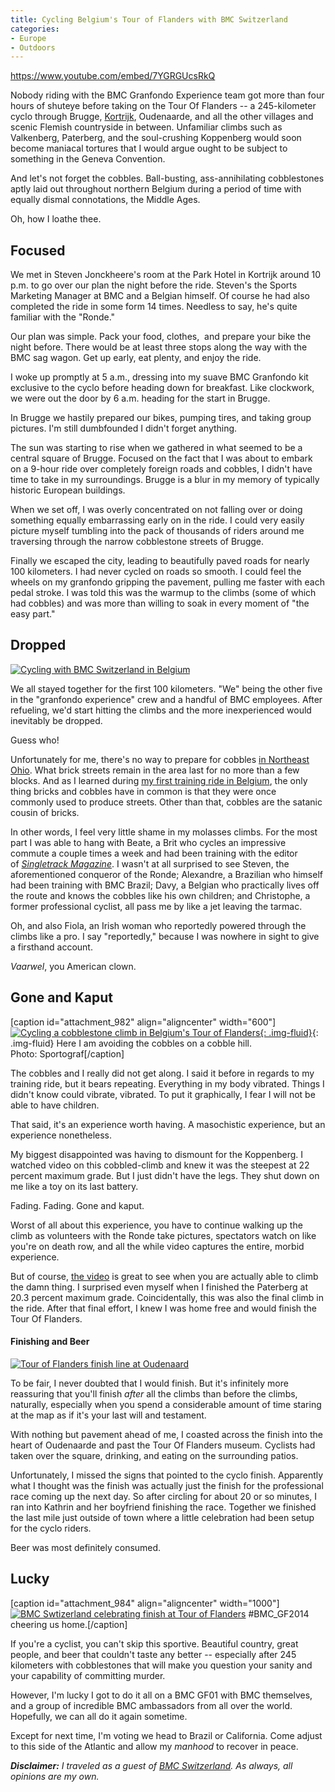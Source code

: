 ```yaml
---
title: Cycling Belgium's Tour of Flanders with BMC Switzerland
categories:
- Europe
- Outdoors
---
```


https://www.youtube.com/embed/7YGRGUcsRkQ

Nobody riding with the BMC Granfondo Experience team got more than four hours of shuteye before taking on the Tour Of Flanders -- a 245-kilometer cyclo through Brugge, [Kortrijk](https://withoutapath.com/kortrijk-travel-and-cycling/), Oudenaarde, and all the other villages and scenic Flemish countryside in between. Unfamiliar climbs such as Valkenberg, Paterberg, and the soul-crushing Koppenberg would soon become maniacal tortures that I would argue ought to be subject to something in the Geneva Convention.

And let's not forget the cobbles. Ball-busting, ass-annihilating cobblestones aptly laid out throughout northern Belgium during a period of time with equally dismal connotations, the Middle Ages.

Oh, how I loathe thee.

## Focused

We met in Steven Jonckheere's room at the Park Hotel in Kortrijk around 10 p.m. to go over our plan the night before the ride. Steven's the Sports Marketing Manager at BMC and a Belgian himself. Of course he had also completed the ride in some form 14 times. Needless to say, he's quite familiar with the "Ronde."

Our plan was simple. Pack your food, clothes,  and prepare your bike the night before. There would be at least three stops along the way with the BMC sag wagon. Get up early, eat plenty, and enjoy the ride.

I woke up promptly at 5 a.m., dressing into my suave BMC Granfondo kit exclusive to the cyclo before heading down for breakfast. Like clockwork, we were out the door by 6 a.m. heading for the start in Brugge.

In Brugge we hastily prepared our bikes, pumping tires, and taking group pictures. I'm still dumbfounded I didn't forget anything.

The sun was starting to rise when we gathered in what seemed to be a central square of Brugge. Focused on the fact that I was about to embark on a 9-hour ride over completely foreign roads and cobbles, I didn't have time to take in my surroundings. Brugge is a blur in my memory of typically historic European buildings.

When we set off, I was overly concentrated on not falling over or doing something equally embarrassing early on in the ride. I could very easily picture myself tumbling into the pack of thousands of riders around me traversing through the narrow cobblestone streets of Brugge.

Finally we escaped the city, leading to beautifully paved roads for nearly 100 kilometers. I had never cycled on roads so smooth. I could feel the wheels on my granfondo gripping the pavement, pulling me faster with each pedal stroke. I was told this was the warmup to the climbs (some of which had cobbles) and was more than willing to soak in every moment of "the easy part."

## Dropped

[![Cycling with BMC Switzerland in Belgium](https://withoutapath.com/wp-content/uploads/2014/04/BMC-Cyclists-JoeBaur.png)](https://withoutapath.com/wp-content/uploads/2014/04/BMC-Cyclists-JoeBaur.png)

We all stayed together for the first 100 kilometers. "We" being the other five in the "granfondo experience" crew and a handful of BMC employees. After refueling, we'd start hitting the climbs and the more inexperienced would inevitably be dropped.

Guess who!

Unfortunately for me, there's no way to prepare for cobbles [in Northeast Ohio](https://withoutapath.com/tour-of-flanders-training/). What brick streets remain in the area last for no more than a few blocks. And as I learned during [my first training ride in Belgium](https://withoutapath.com/kortrijk-travel-and-cycling/), the only thing bricks and cobbles have in common is that they were once commonly used to produce streets. Other than that, cobbles are the satanic cousin of bricks.

In other words, I feel very little shame in my molasses climbs. For the most part I was able to hang with Beate, a Brit who cycles an impressive commute a couple times a week and had been training with the editor of _[Singletrack Magazine](http://singletrackworld.com/)_. I wasn't at all surprised to see Steven, the aforementioned conqueror of the Ronde; Alexandre, a Brazilian who himself had been training with BMC Brazil; Davy, a Belgian who practically lives off the route and knows the cobbles like his own children; and Christophe, a former professional cyclist, all pass me by like a jet leaving the tarmac.

Oh, and also Fiola, an Irish woman who reportedly powered through the climbs like a pro. I say "reportedly," because I was nowhere in sight to give a firsthand account.

_Vaarwel_, you American clown.

## Gone and Kaput

[caption id="attachment_982" align="aligncenter" width="600"][![Cycling a cobblestone climb in Belgium's Tour of Flanders](https://withoutapath.com/wp-content/uploads/2014/04/Ronde-van-Vlaanderen-25-JoeBaur-1024x680.jpg){: .img-fluid}](https://withoutapath.com/wp-content/uploads/2014/04/Ronde-van-Vlaanderen-25-JoeBaur.jpg){: .img-fluid} Here I am avoiding the cobbles on a cobble hill.  
Photo: Sportograf[/caption]

The cobbles and I really did not get along. I said it before in regards to my training ride, but it bears repeating. Everything in my body vibrated. Things I didn't know could vibrate, vibrated. To put it graphically, I fear I will not be able to have children.

That said, it's an experience worth having. A masochistic experience, but an experience nonetheless.

My biggest disappointed was having to dismount for the Koppenberg. I watched video on this cobbled-climb and knew it was the steepest at 22 percent maximum grade. But I just didn't have the legs. They shut down on me like a toy on its last battery.

Fading. Fading. Gone and kaput.

Worst of all about this experience, you have to continue walking up the climb as volunteers with the Ronde take pictures, spectators watch on like you're on death row, and all the while video captures the entire, morbid experience.

But of course, [the video](http://prod.chronorace.be/RVV/Tracking2014.aspx?eventId=243597660127232&master=RVV2014&n=4009&hash=qdnrOsV_Z3bBmQGC9uTXTX_dazY&fb_action_ids=10202416960397885&fb_action_types=og.likes&fb_source=aggregation&fb_aggregation_id=288381481237582&MP4=1) is great to see when you are actually able to climb the damn thing. I surprised even myself when I finished the Paterberg at 20.3 percent maximum grade. Coincidentally, this was also the final climb in the ride. After that final effort, I knew I was home free and would finish the Tour Of Flanders.

#### Finishing and Beer

[![Tour of Flanders finish line at Oudenaard](https://withoutapath.com/wp-content/uploads/2014/04/Oudenaarde-JoeBaur.png)](https://withoutapath.com/wp-content/uploads/2014/04/Oudenaarde-JoeBaur.png)

To be fair, I never doubted that I would finish. But it's infinitely more reassuring that you'll finish _after_ all the climbs than before the climbs, naturally, especially when you spend a considerable amount of time staring at the map as if it's your last will and testament.

With nothing but pavement ahead of me, I coasted across the finish into the heart of Oudenaarde and past the Tour Of Flanders museum. Cyclists had taken over the square, drinking, and eating on the surrounding patios.

Unfortunately, I missed the signs that pointed to the cyclo finish. Apparently what I thought was the finish was actually just the finish for the professional race coming up the next day. So after circling for about 20 or so minutes, I ran into Kathrin and her boyfriend finishing the race. Together we finished the last mile just outside of town where a little celebration had been setup for the cyclo riders.

Beer was most definitely consumed.

## Lucky

[caption id="attachment_984" align="aligncenter" width="1000"][![BMC Swtizerland celebrating finish at Tour of Flanders](https://withoutapath.com/wp-content/uploads/2014/04/Tour-Of-Flanders-Finish-JoeBaur.png)](https://withoutapath.com/wp-content/uploads/2014/04/Tour-Of-Flanders-Finish-JoeBaur.png) #BMC_GF2014 cheering us home.[/caption]

If you're a cyclist, you can't skip this sportive. Beautiful country, great people, and beer that couldn't taste any better -- especially after 245 kilometers with cobblestones that will make you question your sanity and your capability of committing murder.

However, I'm lucky I got to do it all on a BMC GF01 with BMC themselves, and a group of incredible BMC ambassadors from all over the world. Hopefully, we can all do it again sometime.

Except for next time, I'm voting we head to Brazil or California. Come adjust to this side of the Atlantic and allow my _manhood_ to recover in peace.

_**Disclaimer:** I traveled as a guest of [BMC Switzerland](http://www.bmc-switzerland.com/us-en/). As always, all opinions are my own._
